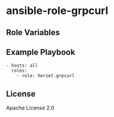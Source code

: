 # ansible-role-grpcurl

## Role Variables

## Example Playbook

```
- hosts: all
  roles:
    - role: heriet.grpcurl
```


## License

Apache License 2.0
